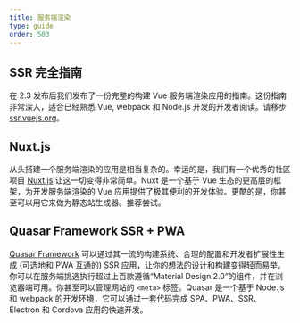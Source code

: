 ```yaml
---
title: 服务端渲染
type: guide
order: 503
---
```


## SSR 完全指南

在 2.3 发布后我们发布了一份完整的构建 Vue 服务端渲染应用的指南。这份指南非常深入，适合已经熟悉 Vue, webpack 和 Node.js 开发的开发者阅读。请移步 [ssr.vuejs.org](https://ssr.vuejs.org/zh/)。

## Nuxt.js

从头搭建一个服务端渲染的应用是相当复杂的。幸运的是，我们有一个优秀的社区项目 [Nuxt.js](https://nuxtjs.org/) 让这一切变得非常简单。Nuxt 是一个基于 Vue 生态的更高层的框架，为开发服务端渲染的 Vue 应用提供了极其便利的开发体验。更酷的是，你甚至可以用它来做为静态站生成器。推荐尝试。

## Quasar Framework SSR + PWA

[Quasar Framework](https://quasar-framework.org/) 可以通过其一流的构建系统、合理的配置和开发者扩展性生成 (可选地和 PWA 互通的) SSR 应用，让你的想法的设计和构建变得轻而易举。你可以在服务端挑选执行超过上百款遵循“Material Design 2.0”的组件，并在浏览器端可用。你甚至可以管理网站的 `<meta>` 标签。Quasar 是一个基于 Node.js 和 webpack 的开发环境，它可以通过一套代码完成 SPA、PWA、SSR、Electron 和 Cordova 应用的快速开发。
